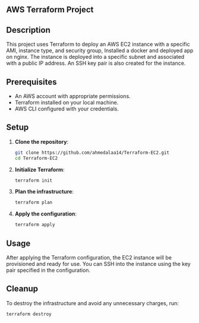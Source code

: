 ## AWS Terraform Project

## Description

This project uses Terraform to deploy an AWS EC2 instance with a specific AMI, instance type, and security group, Installed a docker and deployed app on nginx. The instance is deployed into a specific subnet and associated with a public IP address. An SSH key pair is also created for the instance.

## Prerequisites

- An AWS account with appropriate permissions.
- Terraform installed on your local machine.
- AWS CLI configured with your credentials.

## Setup

1. **Clone the repository**:
    ```bash
    git clone https://github.com/ahmedalaa14/Terraform-EC2.git
    cd Terraform-EC2
    ```

2. **Initialize Terraform**:
    ```bash
    terraform init
    ```

3. **Plan the infrastructure**:
    ```bash
    terraform plan
    ```

4. **Apply the configuration**:
    ```bash
    terraform apply
    ```

## Usage

After applying the Terraform configuration, the EC2 instance will be provisioned and ready for use. You can SSH into the instance using the key pair specified in the configuration.

## Cleanup

To destroy the infrastructure and avoid any unnecessary charges, run:
```bash
terraform destroy
```